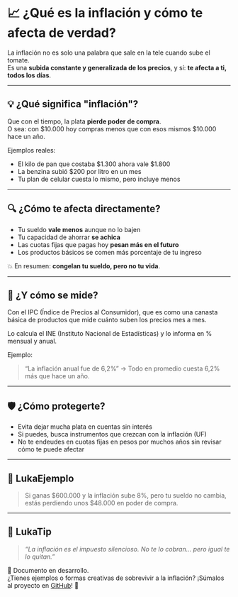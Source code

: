 # 📈 ¿Qué es la inflación y cómo te afecta de verdad?

La inflación no es solo una palabra que sale en la tele cuando sube el tomate.  
Es una **subida constante y generalizada de los precios**, y sí: **te afecta a ti, todos los días**.

---

## 💡 ¿Qué significa "inflación"?

Que con el tiempo, la plata **pierde poder de compra**.  
O sea: con $10.000 hoy compras menos que con esos mismos $10.000 hace un año.

Ejemplos reales:
- El kilo de pan que costaba $1.300 ahora vale $1.800
- La benzina subió $200 por litro en un mes
- Tu plan de celular cuesta lo mismo, pero incluye menos

---

## 🔍 ¿Cómo te afecta directamente?

- Tu sueldo **vale menos** aunque no lo bajen
- Tu capacidad de ahorrar **se achica**
- Las cuotas fijas que pagas hoy **pesan más en el futuro**
- Los productos básicos se comen más porcentaje de tu ingreso

💥 En resumen: **congelan tu sueldo, pero no tu vida**.

---

## 🧮 ¿Y cómo se mide?

Con el IPC (Índice de Precios al Consumidor), que es como una canasta básica de productos que mide cuánto suben los precios mes a mes.

Lo calcula el INE (Instituto Nacional de Estadísticas) y lo informa en % mensual y anual.

Ejemplo:
> “La inflación anual fue de 6,2%” → Todo en promedio cuesta 6,2% más que hace un año.

---

## 🛡️ ¿Cómo protegerte?

- Evita dejar mucha plata en cuentas sin interés
- Si puedes, busca instrumentos que crezcan con la inflación (UF)
- No te endeudes en cuotas fijas en pesos por muchos años sin revisar cómo te puede afectar

---

## 💬 LukaEjemplo

> Si ganas $600.000 y la inflación sube 8%, pero tu sueldo no cambia, estás perdiendo unos $48.000 en poder de compra.

---

## 🧠 LukaTip

> *“La inflación es el impuesto silencioso. No te lo cobran... pero igual te lo quitan.”*

📌 Documento en desarrollo.  
¿Tienes ejemplos o formas creativas de sobrevivir a la inflación? ¡Súmalos al proyecto en [GitHub](https://github.com/tuusuario/lukalibre)! 🙌

